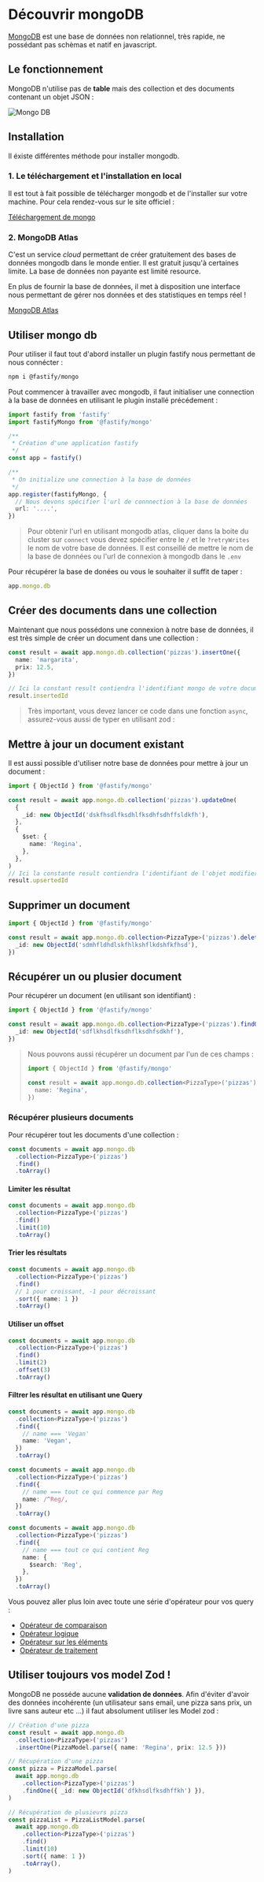 # Découvrir mongoDB

[MongoDB](https://www.mongodb.com/) est une base de données non relationnel, très rapide, ne possédant pas schèmas et natif en javascript.

## Le fonctionnement

MongoDB n'utilise pas de **table** mais des collection et des documents contenant un objet JSON :

![Mongo DB](../images/mongo.png)

## Installation

Il éxiste différentes méthode pour installer mongodb.

### 1. Le téléchargement et l'installation en local

Il est tout à fait possible de télécharger mongodb et de l'installer sur votre machine. Pour cela rendez-vous sur le site officiel :

[Téléchargement de mongo](https://www.mongodb.com/try/download/community)

### 2. MongoDB Atlas

C'est un service _cloud_ permettant de créer gratuitement des bases de données mongodb dans le monde entier. Il est gratuit jusqu'à certaines limite. La base de données non payante est limité resource.

En plus de fournir la base de données, il met à disposition une interface nous permettant de gérer nos données et des statistiques en temps réel !

[MongoDB Atlas](https://www.mongodb.com/atlas/database)

## Utiliser mongo db

Pour utiliser il faut tout d'abord installer un plugin fastify nous permettant de nous connécter :

```bash
npm i @fastify/mongo
```

Pout commencer à travailler avec mongodb, il faut initialiser une connection à la base de données en utilisant le plugin installé précédement :

```ts
import fastify from 'fastify'
import fastifyMongo from '@fastify/mongo'

/**
 * Création d'une application fastify
 */
const app = fastify()

/**
 * On initialize une connection à la base de données
 */
app.register(fastifyMongo, {
  // Nous devons spécifier l'url de connnection à la base de données
  url: '....',
})
```

> Pour obtenir l'url en utilisant mongodb atlas, cliquer dans la boite du cluster sur `connect` vous devez spécifier entre le `/` et le `?retryWrites` le nom de votre base de données. Il est conseillé de mettre le nom de la base de données ou l'url de connexion à mongodb dans le `.env`

Pour récupérer la base de donées ou vous le souhaiter il suffit de taper :

```ts
app.mongo.db
```

## Créer des documents dans une collection

Maintenant que nous possédons une connexion à notre base de données, il est très simple de créer un document dans une collection :

```ts
const result = await app.mongo.db.collection('pizzas').insertOne({
  name: 'margarita',
  prix: 12.5,
})

// Ici la constant result contiendra l'identifiant mongo de votre document :
result.insertedId
```

> Très important, vous devez lancer ce code dans une fonction `async`, assurez-vous aussi de typer en utilisant zod :

## Mettre à jour un document existant

Il est aussi possible d'utiliser notre base de données pour mettre à jour un document :

```ts
import { ObjectId } from '@fastify/mongo'

const result = await app.mongo.db.collection('pizzas').updateOne(
  {
    _id: new ObjectId('dskfhsdlfksdhlfksdhfsdhffsldkfh'),
  },
  {
    $set: {
      name: 'Regina',
    },
  },
)
// Ici la constante result contiendra l'identifiant de l'objet modifier
result.upsertedId
```

## Supprimer un document

```ts
import { ObjectId } from '@fastify/mongo'

const result = await app.mongo.db.collection<PizzaType>('pizzas').deleteOne({
  _id: new ObjectId('sdmhfldhdlskfhlkshflkdshfkfhsd'),
})
```

## Récupérer un ou plusier document

Pour récupérer un document (en utilisant son identifiant) :

```ts
import { ObjectId } from '@fastify/mongo'

const result = await app.mongo.db.collection<PizzaType>('pizzas').findOne({
  _id: new ObjectId('sdflkhsdlfksdhflksdhfsdkhf'),
})
```

> Nous pouvons aussi récupérer un document par l'un de ces champs :
>
> ```ts
> import { ObjectId } from '@fastify/mongo'
>
> const result = await app.mongo.db.collection<PizzaType>('pizzas').findOne({
>   name: 'Regina',
> })
> ```

### Récupérer plusieurs documents

Pour récupérer tout les documents d'une collection :

```ts
const documents = await app.mongo.db
  .collection<PizzaType>('pizzas')
  .find()
  .toArray()
```

#### Limiter les résultat

```ts
const documents = await app.mongo.db
  .collection<PizzaType>('pizzas')
  .find()
  .limit(10)
  .toArray()
```

#### Trier les résultats

```ts
const documents = await app.mongo.db
  .collection<PizzaType>('pizzas')
  .find()
  // 1 pour croissant, -1 pour décroissant
  .sort({ name: 1 })
  .toArray()
```

#### Utiliser un offset

```ts
const documents = await app.mongo.db
  .collection<PizzaType>('pizzas')
  .find()
  .limit(2)
  .offset(3)
  .toArray()
```

#### Filtrer les résultat en utilisant une Query

```ts
const documents = await app.mongo.db
  .collection<PizzaType>('pizzas')
  .find({
    // name === 'Vegan'
    name: 'Vegan',
  })
  .toArray()
```

```ts
const documents = await app.mongo.db
  .collection<PizzaType>('pizzas')
  .find({
    // name === tout ce qui commence par Reg
    name: /^Reg/,
  })
  .toArray()
```

```ts
const documents = await app.mongo.db
  .collection<PizzaType>('pizzas')
  .find({
    // name === tout ce qui contient Reg
    name: {
      $search: 'Reg',
    },
  })
  .toArray()
```

Vous pouvez aller plus loin avec toute une série d'opérateur pour vos query :

- [Opérateur de comparaison](https://www.mongodb.com/docs/manual/reference/operator/query-comparison/)
- [Opérateur logique](https://www.mongodb.com/docs/manual/reference/operator/query-logical/)
- [Opérateur sur les éléments](https://www.mongodb.com/docs/manual/reference/operator/query-element/)
- [Opérateur de traitement](https://www.mongodb.com/docs/manual/reference/operator/query-evaluation/)

## Utiliser toujours vos model Zod !

MongoDB ne posséde aucune **validation de données**. Afin d'éviter d'avoir des données incohérente (un utilisateur sans email, une pizza sans prix, un livre sans auteur etc ...) il faut absolument utiliser les Model zod :

```ts
// Création d'une pizza
const result = await app.mongo.db
  .collection<PizzaType>('pizzas')
  .insertOne(PizzaModel.parse({ name: 'Regina', prix: 12.5 }))

// Récupération d'une pizza
const pizza = PizzaModel.parse(
  await app.mongo.db
    .collection<PizzaType>('pizzas')
    .findOne({ _id: new ObjectId('dfkhsdlfksdhffkh') }),
)

// Récupération de plusieurs pizza
const pizzaList = PizzaListModel.parse(
  await app.mongo.db
    .collection<PizzaType>('pizzas')
    .find()
    .limit(10)
    .sort({ name: 1 })
    .toArray(),
)
```
